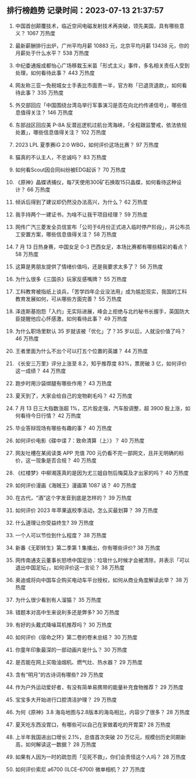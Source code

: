 
## 排行榜趋势 记录时间：2023-07-13 21:37:57
  
  1. 中国首创颠覆技术，临近空间电磁发射技术再突破，领先美国，具有哪些意义？ 1067 万热度
    
  2. 最新薪酬排行出炉，广州平均月薪 10883 元，北京平均月薪 13438 元，你的月薪处于什么水平？ 538 万热度
    
  3. 中纪委通报成都怡心广场移栽玉米苗「形式主义」事件，多名相关责任人受到处理，如何看待此事？ 443 万热度
    
  4. 网友称三亚一免税城女士手表比市面贵一半，官方称「已退货退款」，如何看待此事？ 335 万热度
    
  5. 外交部回应「中国围绕台湾岛举行军事演习是否在向北约传递信号」，哪些信息值得关注？ 146 万热度
    
  6. 东部战区回应美 P-8A 反潜巡逻机过航台湾海峡，「全程跟监警戒，依法依规处置」，哪些信息值得关注？ 102 万热度
    
  7. 2023 LPL 夏季赛iG 2:0 WBG，如何评价这场比赛？ 97 万热度
    
  8. 猫真的不认主人，不忠诚吗？ 83 万热度
    
  9. 如何看Scout因合同纠纷被EDG起诉？ 70 万热度
    
  10. 《原神》晶蝶诱捕仪，每7天使用300矿石换取15只晶蝶，如何看待这种设计？ 66 万热度
    
  11. 倾诉后得到了建议却仍然没办法高兴，为什么？ 62 万热度
    
  12. 我手持两个一建证书，为啥不让我干项目经理？ 59 万热度
    
  13. 网传广汽三菱发全员信宣布「公司于6月份正式进入临时停产阶段」，并公布员工安置方案，哪些信息值得关注？ 58 万热度
    
  14. 7 月 13 日热身赛，中国女足 0-3 巴西女足，本场比赛都有哪些精彩的看点？ 58 万热度
    
  15. 这算是男朋友提供了情绪价值吗，还是我要求太多了？ 56 万热度
    
  16. 为什么很多《三国杀》玩家反感嘴牌？ 55 万热度
    
  17. 工科教育被指纸上谈兵，「苦学四年企业没法用」成为尴尬现实，我国的工科教育发展如何，可从哪些方面完善？ 55 万热度
    
  18. 泽连斯基抱怨「入约」无实际进展，峰会上拒绝与北约秘书长握手，英国防大臣提醒他应心怀感激，如何看待此事？ 49 万热度
    
  19. 为什么职场里默认 35 岁就该被「优化」了？35 岁以后，人就没价值了吗？ 46 万热度
    
  20. 王者里面为什么不出个可以打五个位置的英雄？ 44 万热度
    
  21. 《长安三万里》评分上涨至 8.2，知乎推荐度 83%，票房破 3 亿，如何评价这一成绩？ 44 万热度
    
  22. 跑步时用沙袋绑腿有哪些作用？ 43 万热度
    
  23. 夏天到了，大家会给自己的宠物剃毛吗？ 42 万热度
    
  24. 7 月 13 日三大指数涨超 1%，芯片股走强，汽车股调整，超 3900 股上涨，如何看待今日行情？ 42 万热度
    
  25. 毕业答辩现场有哪些有趣的事？ 40 万热度
    
  26. 如何评价电影《碟中谍 7：致命清算（上）》？ 40 万热度
    
  27. 网友吐槽在某阅读类 APP 充值 700 元仍看不完一部网文，且并无明确的标价，这一现象是否合规？ 40 万热度
    
  28. 《红楼梦》中柳湘莲真的是因为尤三姐自刎后悔莫及才出家的吗？ 40 万热度
    
  29. 如何评价漫画《海贼王》漫画第 1087 话？ 40 万热度
    
  30. 在古代，“酒”这个字发音到底是怎样的？ 39 万热度
    
  31. 如何评价 2023 年苹果返校季活动，怎么买最划算？ 39 万热度
    
  32. 什么道理让你受益终生? 39 万热度
    
  33. 一个人可以节俭到什么程度？ 38 万热度
    
  34. 新番《无职转生》第二季第 1 集播出，你有哪些评价? 38 万热度
    
  35. 网传南通支云董事长怒喷中国足协：垃圾什么时候才会被清除，并表示「可以退出中国足坛」，如何评价这一言论？ 38 万热度
    
  36. 奥迪或将向中国车企购买电动车平台授权，如何从商业角度解读此举？ 38 万热度
    
  37. 为什么很少看到有人溜猫？ 35 万热度
    
  38. 错题本对高中生来说利多还是弊多? 30 万热度
    
  39. 有好的头戴式降噪耳机推荐吗？ 30 万热度
    
  40. 如何评价《宿命之环》第二卷的卷末总结？ 30 万热度
    
  41. 你童年印象最深的一部动画片是什么？ 30 万热度
    
  42. 是否能在网上买吸油烟机、燃气灶、热水器？ 29 万热度
    
  43. 含有“明月”的古诗词有哪些? 29 万热度
    
  44. 作为户外运动爱好者，有没有简单易携带的能量补充食物推荐？ 29 万热度
    
  45. 宝宝多大开始进行口腔清洁护理？ 29 万热度
    
  46. 为何《原神》3.8 海岛地图与2.8版本的海岛相比，内容少了很多？ 28 万热度
    
  47. 夏天吃东西没胃口，有哪些可以自己在家做着吃的开胃菜? 28 万热度
    
  48. 上半年我国进出口增长 2.1%，总值首次突破 20 万亿元，规模创历史同期新高，如何解读这一数据？ 28 万热度
    
  49. 如果有人因为一时的疏忽而「见死不救」，你们会责怪这个人吗？ 28 万热度
    
  50. 如何评价索尼 a6700 (ILCE-6700) 微单相机？ 27 万热度
    